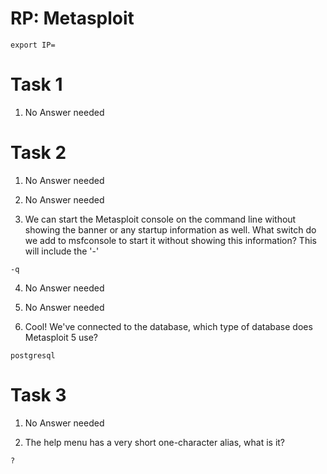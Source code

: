 # RP: Metasploit

```
export IP=
```

# Task 1

1. No Answer needed

# Task 2

1. No Answer needed

2. No Answer needed

3. We can start the Metasploit console on the command line without showing the banner or any startup information as well. What switch do we add to msfconsole to start it without showing this information? This will include the '-'

```
-q
```

4. No Answer needed

5. No Answer needed

6. Cool! We've connected to the database, which type of database does Metasploit 5 use?

```
postgresql
```

# Task 3

1. No Answer needed

2. The help menu has a very short one-character alias, what is it?

```
?
```
